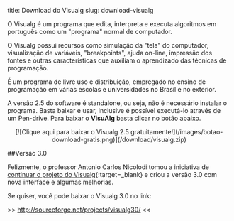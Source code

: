 title: Download do Visualg
slug: download-visualg

O Visualg é um programa que edita, interpreta e executa algoritmos
em português como um "programa" normal de computador.

O Visualg possui recursos como simulação da "tela" do computador,
visualização de variáveis, "breakpoints", ajuda on-line, impressão dos fontes
e outras características que auxiliam o aprendizado das técnicas de programação.

É um programa de livre uso e distribuição, empregado no ensino de programação
em várias escolas e universidades no Brasil e no exterior.

A versão 2.5 do software é standalone, ou seja, não é necessário instalar o programa.
Basta baixar e usar, inclusive é possível executá-lo através de um Pen-drive.
Para baixar o <strong>VisuAlg</strong> basta clicar no botão abaixo.

<center>
[![Clique aqui para baixar o Visualg 2.5 gratuitamente!](/images/botao-download-gratis.png)](/download/visualg.zip)
</center>

##Versão 3.0

Felizmente, o professor Antonio Carlos Nicolodi tomou a iniciativa de 
[continuar o projeto do Visualg](http://www.dicasdeprogramacao.com.br/uhul-o-visualg-continua-conheca-a-versao-3-0/){:target=\_blank}
e criou a versão 3.0 com nova interface e algumas melhorias.

Se quiser, você pode baixar o Visualg 3.0 no link:

&gt;&gt; <a href="http://sourceforge.net/projects/visualg30/" target="_blank">http://sourceforge.net/projects/visualg30/</a> &lt;&lt;
